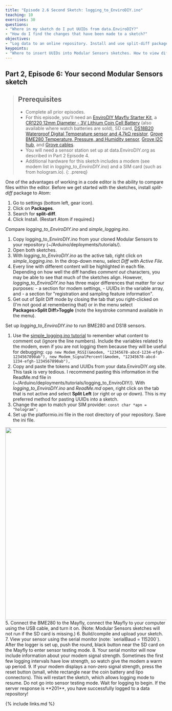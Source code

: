 ```yaml
---
title: "Episode 2.6 Second Sketch: logging_to_EnviroDIY.ino"
teaching: 10
exercises: 30
questions:
- "Where in my sketch do I put UUIDs from data.EnviroDIY?"
- "How do I find the changes that have been made to a sketch?"
objectives:
- "Log data to an online repository. Install and use split-diff package."
keypoints:
- "Where to insert UUIDs into Modular Sensors sketches. How to view differences between sketches."
---
```

## Part 2, Episode 6: Your second Modular Sensors sketch

> ## Prerequisites
>
> - Complete all prior episodes.
> - For this episode, you'll need an [EnviroDIY Mayfly Starter Kit](https://www.amazon.com/EnviroDIY-Mayfly-Arduino-Compatible-Starter/dp/B01FCVALDW), a [CR1220 12mm Diameter - 3V Lithium Coin Cell Battery](https://www.adafruit.com/product/380) (also available where watch batteries are sold), SD card, [DS18B20 Waterproof Digital Temperature sensor and 4.7kΩ resistor](https://www.adafruit.com/product/381), [Grove BME280 Temperature, Pressure, and Humidity sensor](https://www.seeedstudio.com/Grove-Temp-Humi-Barometer-Sensor-BME28-p-2653.html), [Grove I2C hub](https://www.robotshop.com/en/grove-i2c-hub-extension-module.html?gclid=EAIaIQobChMIwfqtttSb3wIVCYZpCh2lhQRgEAQYASABEgI3ifD_BwE), and [Grove cables](https://www.robotshop.com/en/grove-4-pin-buckled-20cm-cable.html).
> - You will need a sensor station set up at data.EnviroDIY.org as described in Part 2 Episode 4.
> - Additional hardware for this sketch includes a modem (see modem list in *logging_to_EnviroDIY.ino*) and a SIM card (such as from hologram.io).
{: .prereq}

One of the advantages of working in a code editor is the ability to compare files within the editor. Before we get started with the sketches, install *split-diff* package to Atom:
  1. Go to settings (bottom left, gear icon).
  2. Click on **Packages**.
  3. Search for **split-diff**.
  4. Click Install. (Restart Atom if required.)

Compare *logging_to_EnviroDIY.ino* and *simple_logging.ino*.
  1. Copy logging_to_EnviroDIY.ino from your cloned Modular Sensors to your repository (~/Arduino/deployments/tutorials/).
  2. Open both sketches.
  3. With *logging_to_EnviroDIY.ino* as the active tab, right click on *simple_logging.ino*. In the drop-down menu, select *Diff with Active File*.
  4. Every line with different content will be highlighted in each file. Depending on how well the diff handles *comment out* characters, you may be able to see that much of the sketches align. However, *logging_to_EnviroDIY.ino* has three major differences that matter for our purposes:
    - a section for modem settings,
    - UUIDs in the variable array, and
    - a section for "registration and sampling feature information".
  5. Get out of Split Diff mode by closing the tab that you right-clicked on (I'm not good at remembering that) or in the menu select **Packages>Split Diff>Toggle** (note the keystroke command available in the menu).

Set up *logging_to_EnviroDIY.ino* to run BME280 and DS18 sensors.
  1. Use the [simple_logging.ino tutorial](https://envirodiy.github.io/LearnEnviroDIY/10-SimpleLoggingSketch/index.html) to remember what content to comment out (ignore the line numbers). Include the variables related to the modem, even if you are not logging them because they will be useful for debugging:
    ```cpp
      new Modem_RSSI(&modem, "12345678-abcd-1234-efgh-1234567890ab"),
      new Modem_SignalPercent(&modem, "12345678-abcd-1234-efgh-1234567890ab"),
    ```
  2. Copy and paste the tokens and UUIDs from your data.EnviroDIY.org site.
        This task is very tedious. I recommend pasting this information in the ReadMe.md file in (~/Arduino/deployments/tutorials/logging_to_EnviroDIY/). With *logging_to_EnviroDIY.ino* and *ReadMe.md* open, right click on the tab that is not active and select **Split Left** (or right or up or down). This is my preferred method for pasting UUIDs into a sketch.
  3. Change the apn to match your SIM provider: `const char *apn = "hologram";`   
  4. Set up the platformio.ini file in the root directory of your repository. Save the ini file.
  <img src="https://envirodiy.github.io/LearnEnviroDIY/fig/simple_logging_ini.png" width="600">  
  5. Connect the BME280 to the Mayfly, connect the Mayfly to your computer using the USB cable, and turn it on. (Note: Modular Sensors sketches will not run if the SD card is missing.)
  6. Build/compile and upload your sketch.
  7. View your sensor using the serial monitor (note: `serialBaud = 115200`). After the logger is set up, push the round, black button near the SD card on the Mayfly to enter sensor testing mode.
  8. Your serial monitor will now include information about your modem signal strength. Sometimes the first few logging intervals have low strength, so watch give the modem a warm up period.  
  9. If your modem displays a non-zero signal strength, press the reset button (small, white rectangle near the coin battery and lipo connectors). This will restart the sketch, which allows logging mode to resume. Do not go into sensor testing mode. Wait for logging to begin. If the server response is **201**, you have successfully logged to a data repository!


{% include links.md %}

